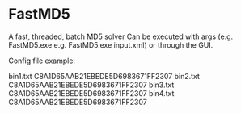 # FastMD5

A fast, threaded, batch MD5 solver
Can be executed with args (e.g. FastMD5.exe <xmlfile> e.g. FastMD5.exe input.xml) or through the GUI.

Config file example:
<?xml version="1.0"?>
<entries>
	<entry>
		<name>bin1.txt</name>
		<hash>C8A1D65AAB21EBEDE5D6983671FF2307</hash>
	</entry>
	<entry>
		<name>bin2.txt</name>
		<hash>C8A1D65AAB21EBEDE5D6983671FF2307</hash>
	</entry>
	<entry>
		<name>bin3.txt</name>
		<hash>C8A1D65AAB21EBEDE5D6983671FF2307</hash>
	</entry>
	<entry>
		<name>bin4.txt</name>
		<hash>C8A1D65AAB21EBEDE5D6983671FF2307</hash>
	</entry>
</entries>

